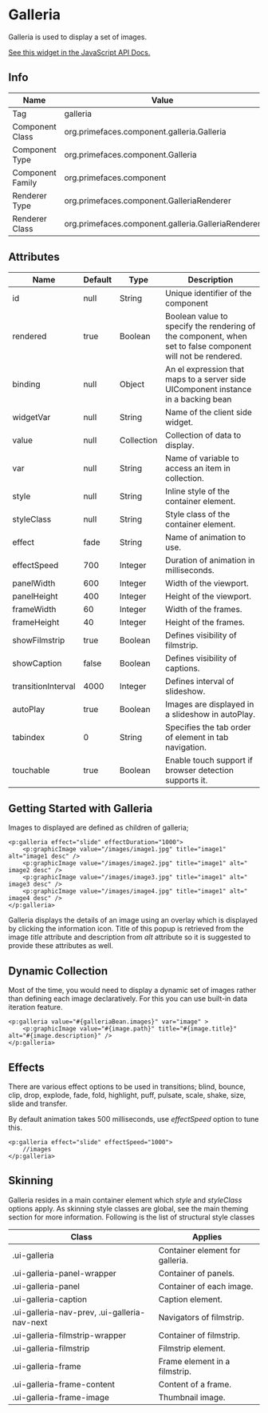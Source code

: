 # Galleria

Galleria is used to display a set of images.

[See this widget in the JavaScript API Docs.](../jsdocs/classes/src_PrimeFaces.PrimeFaces.widget.Galleria.html)

## Info

| Name | Value |
| --- | --- |
| Tag | galleria
| Component Class | org.primefaces.component.galleria.Galleria
| Component Type | org.primefaces.component.Galleria
| Component Family | org.primefaces.component |
| Renderer Type | org.primefaces.component.GalleriaRenderer
| Renderer Class | org.primefaces.component.galleria.GalleriaRenderer

## Attributes

| Name | Default | Type | Description | 
| --- | --- | --- | --- |
| id | null | String | Unique identifier of the component
| rendered | true | Boolean | Boolean value to specify the rendering of the component, when set to false component will not be rendered.
| binding | null | Object | An el expression that maps to a server side UIComponent instance in a backing bean
| widgetVar | null | String | Name of the client side widget.
| value | null | Collection | Collection of data to display.
| var | null | String | Name of variable to access an item in collection.
| style | null | String | Inline style of the container element.
| styleClass | null | String | Style class of the container element.
| effect | fade | String | Name of animation to use.
| effectSpeed | 700 | Integer | Duration of animation in milliseconds.
| panelWidth | 600 | Integer | Width of the viewport.
| panelHeight | 400 | Integer | Height of the viewport.
| frameWidth | 60 | Integer | Width of the frames.
| frameHeight | 40 | Integer | Height of the frames.
| showFilmstrip | true | Boolean | Defines visibility of filmstrip.
| showCaption | false | Boolean | Defines visibility of captions.
| transitionInterval | 4000 | Integer | Defines interval of slideshow.
| autoPlay | true | Boolean | Images are displayed in a slideshow in autoPlay.
| tabindex | 0 | String | Specifies the tab order of element in tab navigation.
| touchable | true | Boolean | Enable touch support if browser detection supports it.

## Getting Started with Galleria
Images to displayed are defined as children of galleria;

```xhtml
<p:galleria effect="slide" effectDuration="1000">
    <p:graphicImage value="/images/image1.jpg" title="image1" alt="image1 desc" />
    <p:graphicImage value="/images/image2.jpg" title="image1" alt=" image2 desc" />
    <p:graphicImage value="/images/image3.jpg" title="image1" alt=" image3 desc" />
    <p:graphicImage value="/images/image4.jpg" title="image1" alt=" image4 desc" />
</p:galleria>
```
Galleria displays the details of an image using an overlay which is displayed by clicking the
information icon. Title of this popup is retrieved from the image _title_ attribute and description from
_alt_ attribute so it is suggested to provide these attributes as well.

## Dynamic Collection
Most of the time, you would need to display a dynamic set of images rather than defining each
image declaratively. For this you can use built-in data iteration feature.

```xhtml
<p:galleria value="#{galleriaBean.images}" var="image" >
    <p:graphicImage value="#{image.path}" title="#{image.title}" alt="#{image.description}" />
</p:galleria>
```
## Effects
There are various effect options to be used in transitions; blind, bounce, clip, drop, explode, fade,
fold, highlight, puff, pulsate, scale, shake, size, slide and transfer.

By default animation takes 500 milliseconds, use _effectSpeed_ option to tune this.


```xhtml
<p:galleria effect="slide" effectSpeed="1000">
    //images
</p:galleria>
```
## Skinning
Galleria resides in a main container element which _style_ and _styleClass_ options apply. As skinning
style classes are global, see the main theming section for more information. Following is the list of
structural style classes

| Class | Applies | 
| --- | --- | 
| .ui-galleria | Container element for galleria.
| .ui-galleria-panel-wrapper | Container of panels.
| .ui-galleria-panel | Container of each image.
| .ui-galleria-caption | Caption element.
| .ui-galleria-nav-prev, .ui-galleria-nav-next | Navigators of filmstrip.
| .ui-galleria-filmstrip-wrapper | Container of filmstrip.
| .ui-galleria-filmstrip | Filmstrip element.
| .ui-galleria-frame | Frame element in a filmstrip.
| .ui-galleria-frame-content | Content of a frame.
| .ui-galleria-frame-image | Thumbnail image.
